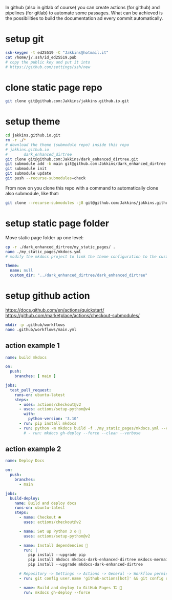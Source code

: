 In github (also in gitlab of course) you can create actions (for github) and pipelines (for gitlab) to automate some passages.
What can be achieved is the possibilities to build the documentation ad every commit automatically.

# setup git

```bash
ssh-keygen -t ed25519 -C "Jakkins@hotmail.it"
cat /home/j/.ssh/id_ed25519.pub
# copy the public key and put it into
# https://github.com/settings/ssh/new
```

# clone static page repo

```bash
git clone git@github.com:Jakkins/jakkins.github.io.git
```

# setup theme

```bash
cd jakkins.github.io.git
rm -r ./*
# download the theme (submodule repo) inside this repo
# jakkins.github.io
# 		dark_enhanced_dirtree
git clone git@github.com:Jakkins/dark_enhanced_dirtree.git
git submodule add -b main git@github.com:Jakkins/dark_enhanced_dirtree.git ./dark_enhanced_dirtree
git submodule init
git submodule update
git push --recurse-submodules=check
```

From now on you clone this repo with a command to automatically clone also submodule, like that:

```bash
git clone --recurse-submodules -j8 git@github.com:Jakkins/jakkins.github.io.git
```

# setup static page folder

Move static page folder up one level:

```bash
cp -r ./dark_enhanced_dirtree/my_static_pages/ .
nano ./my_static_pages/mkdocs.yml
# modify the mkdocs project to link the theme configuration to the custom theme
```

```yml
theme:
  name: null
  custom_dir: "../dark_enhanced_dirtree/dark_enhanced_dirtree"
```

# setup github action

<https://docs.github.com/en/actions/quickstart/>
<https://github.com/marketplace/actions/checkout-submodules/>

```bash
mkdir -p .github/workflows
nano .github/workflows/main.yml
```

## action example 1

```yml
name: build mkdocs

on:
  push:
    branches: [ main ]

jobs:
  test_pull_request:
    runs-on: ubuntu-latest
    steps:
      - uses: actions/checkout@v2
      - uses: actions/setup-python@v4
        with:
          python-version: '3.10' 
      - run: pip install mkdocs
      - run: python -m mkdocs build -f ./my_static_pages/mkdocs.yml --clean
	    # - run: mkdocs gh-deploy --force --clean --verbose
```

## action example 2

```yml
name: Deploy Docs

on:
  push:
    branches:
      - main

jobs:
  build-deploy:
    name: Build and deploy docs
    runs-on: ubuntu-latest
    steps:
      - name: Checkout 🛎️
        uses: actions/checkout@v2

      - name: Set up Python 3 ⚙️ 🐍
        uses: actions/setup-python@v2

      - name: Install dependencies 🔧
        run: |
          pip install --upgrade pip
          pip install mkdocs mkdocs-dark-enhanced-dirtree mkdocs-mermaid2-plugin
          pip install --upgrade mkdocs-dark-enhanced-dirtree

      # Repository -> Settings -> Actions -> General -> Workflow permissions ==> select Read and write permissions
      - run: git config user.name 'github-actions[bot]' && git config user.email 'github-actions[bot]@users.noreply.github.com'

      - name: Build and deploy to GitHub Pages 🏗️ 🚀
        run: mkdocs gh-deploy --force
```
